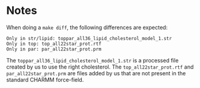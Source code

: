 # Notes

When doing a `make diff`, the following differences are expected:

```
Only in str/lipid: toppar_all36_lipid_cholesterol_model_1.str
Only in top: top_all22star_prot.rtf
Only in par: par_all22star_prot.prm
```

The `toppar_all36_lipid_cholesterol_model_1.str` is a processed file created by us to use the right cholesterol. 
The `top_all22star_prot.rtf` and `par_all22star_prot.prm` are files added by us that are not present in the standard 
CHARMM force-field.